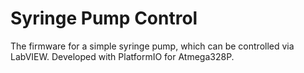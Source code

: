 # Syringe Pump Control
The firmware for a simple syringe pump, which can be controlled via LabVIEW. Developed with PlatformIO for Atmega328P.
